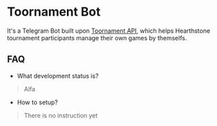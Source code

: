 # Toornament Bot
It's a Telegram Bot built upon [Toornament API](https://www.toornament.com), which helps Hearthstone tournament participants manage their own games by themselfs.

## FAQ
- What development status is?

>  Alfa

- How to setup?

>  There is no instruction yet
